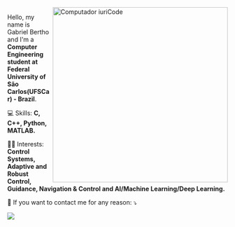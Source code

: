 <img src="https://raw.githubusercontent.com/MicaelliMedeiros/micaellimedeiros/master/image/computer-illustration.png" min-width="400px" max-width="400px" width="400px" align="right" alt="Computador iuriCode">

<p align="left"> 
  Hello, my name is Gabriel Bertho and I'm a <strong>Computer Engineering student at Federal University of São Carlos(UFSCar) - Brazil</strong>.<br>
</p>

<p align="left">
  💻 Skills: <strong>C, C++, Python, MATLAB.</strong>
</p>

<p align="left">
  👨‍💻 Interests: <strong>Control Systems, Adaptive and Robust Control, Guidance, Navigation & Control and AI/Machine Learning/Deep Learning.</strong>
</p>

<p align="left">
  💌 If you want to contact me for any reason: ⤵️
</p>

<p align="left">

  <a href="https://br.linkedin.com/in/gabriel-bertho-3671241a6" alt="Linkedin">
  <img src="https://img.shields.io/badge/-Linkedin-0e76a8?style=flat-square&logo=Linkedin&logoColor=white&link=www.linkedin.com/in/gabriel-andreazi-bertho-3671241a6/" /></a>

</p>





